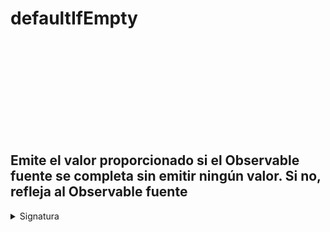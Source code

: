 <div class="page-heading">

# defaultIfEmpty

<a target="_blank" href="https://github.com/ReactiveX/rxjs/blob/master/src/internal/operators/defaultIfEmpty.ts">
<svg>
  <use xlink:href="/assets/icons/github.svg#github"></use>
</svg>
</a>
</div>

<h2 class="subtitle"> Emite el valor proporcionado si el Observable fuente se completa sin emitir ningún valor. Si no, refleja al Observable fuente
</h2>

<details>
<summary>Signatura</summary>

### Firma

`defaultIfEmpty<T, R>(defaultValue: R = null): OperatorFunction<T, T | R>`

### Parámetros

<table>
<tr><td>defaultValue</td><td>Opcional. El valor por defecto es <code>null</code>.
El valor por defecto utilizado en el caso de que el Observable esté vacío.</td></tr>
<table>

### Retorna

`OperatorFunction<T, T | R>`: Un Observable que puede emitir el valor por defecto especificado si el Observable fuente no emite ningún valor, o los valores emitidos por el Observable fuente.

</details>

## Descripción

Si el Observable fuente está vacío, este operador emitirá un valor por defecto.

<img src="assets/images/marble-diagrams/conditional-boolean/defaultIfEmpty.md" alt="Diagrama de canicas del operador defaultIfEmpty">

`defaultIfEmpty` emite los valores emitidos por el Observable fuente o un valor por defecto en el caso de que el Observable fuente esté vacío (se completa sin haber emitido ningún valor `next`.)

## Ejemplos

**Como el Observable está vacío, se emitirá el valor por defecto**

<a target="_blank" href="https://stackblitz.com/edit/rxjs-defaultifempty-1?file=index.ts">StackBlitz</a>

```javascript
import { defaultIfEmpty } from "rxjs/operators";
import { EMPTY } from "rxjs";

const empty$ = EMPTY;

empty$.pipe(defaultIfEmpty("La respuesta es 42")).subscribe(console.log);
// Salida: La respuesta es 42
```

**Si no se presiona ninguna tecla en 4 segundos, se emitirá el valor de la tecla por defecto**

<a target="_blank" href="https://stackblitz.com/edit/rxjs-defaultifempty-2?file=index.ts">StackBlitz</a>

```typescript
import { defaultIfEmpty, map, takeUntil } from "rxjs/operators";
import { fromEvent, timer } from "rxjs";

const defaultKey = "Space";

const key$ = fromEvent<KeyboardEvent>(document, "keydown").pipe(
  map(({ code }) => code),
  takeUntil(timer(4000))
);

key$.pipe(defaultIfEmpty(defaultKey)).subscribe(console.log);
// Salida: (4s) Space
```

### Ejemplo de la documentación oficial

**Si en 5 segundos no se hace ningún click, se emitirá el mensaje "Ningún click"**

```javascript
import { fromEvent } from "rxjs";
import { defaultIfEmpty, takeUntil } from "rxjs/operators";

const clicks = fromEvent(document, "click");
const clicksBeforeFive = clicks.pipe(takeUntil(interval(5000)));
const result = clicksBeforeFive.pipe(defaultIfEmpty("Ningún click"));
result.subscribe((x) => console.log(x));
```

## Recursos adicionales -

- <a target="_blank" href="https://rxjs.dev/api/operators/defaultIfEmpty">Documentación oficial en inglés</a>
